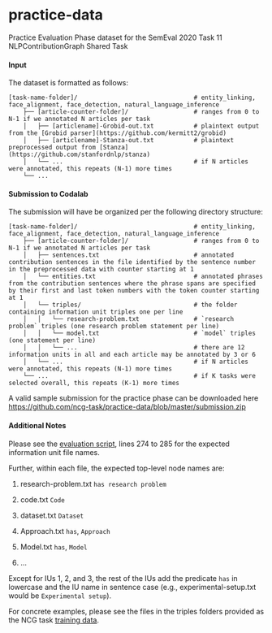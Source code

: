 # practice-data

Practice Evaluation Phase dataset for the SemEval 2020 Task 11 NLPContributionGraph Shared Task

#### Input
The dataset is formatted as follows:

    [task-name-folder]/                                # entity_linking, face_alignment, face_detection, natural_language_inference
        ├── [article-counter-folder]/                  # ranges from 0 to N-1 if we annotated N articles per task
        │   ├── [articlename]-Grobid-out.txt           # plaintext output from the [Grobid parser](https://github.com/kermitt2/grobid)
        │   ├── [articlename]-Stanza-out.txt           # plaintext preprocessed output from [Stanza](https://github.com/stanfordnlp/stanza)
        │   └── ...                                    # if N articles were annotated, this repeats (N-1) more times
        └── ...   

#### Submission to Codalab
The submission will have be organized per the following directory structure:

    [task-name-folder]/                                # entity_linking, face_alignment, face_detection, natural_language_inference
        ├── [article-counter-folder]/                  # ranges from 0 to N-1 if we annotated N articles per task
        │   ├── sentences.txt                          # annotated contribution sentences in the file identified by the sentence number in the preprocessed data with counter starting at 1
        │   └── entities.txt                           # annotated phrases from the contribution sentences where the phrase spans are specified by their first and last token numbers with the token counter starting at 1
        │   └── triples/                               # the folder containing information unit triples one per line
        │   │   └── research-problem.txt               # `research problem` triples (one research problem statement per line)
        │   │   └── model.txt                          # `model` triples (one statement per line)
        │   │   └── ...                                # there are 12 information units in all and each article may be annotated by 3 or 6
        │   └── ...                                    # if N articles were annotated, this repeats (N-1) more times
        └── ...                                        # if K tasks were selected overall, this repeats (K-1) more times		
		
A valid sample submission for the practice phase can be downloaded here https://github.com/ncg-task/practice-data/blob/master/submission.zip

#### Additional Notes

Please see the [evaluation script](https://github.com/ncg-task/scoring-program/blob/master/evaluation.py), lines 274 to 285 for the expected information unit file names.

Further, within each file, the expected top-level node names are:

1. research-problem.txt 
`has research problem`

2. code.txt
`Code`

3. dataset.txt
`Dataset`

4. Approach.txt
`has`, `Approach`

5. Model.txt
`has`, `Model`

6. ...

Except for IUs 1, 2, and 3, the rest of the IUs add the predicate `has` in lowercase and the IU name in sentence case (e.g., experimental-setup.txt would be `Experimental setup`).

For concrete examples, please see the files in the triples folders provided as the NCG task [training data](https://github.com/ncg-task/training-data).
